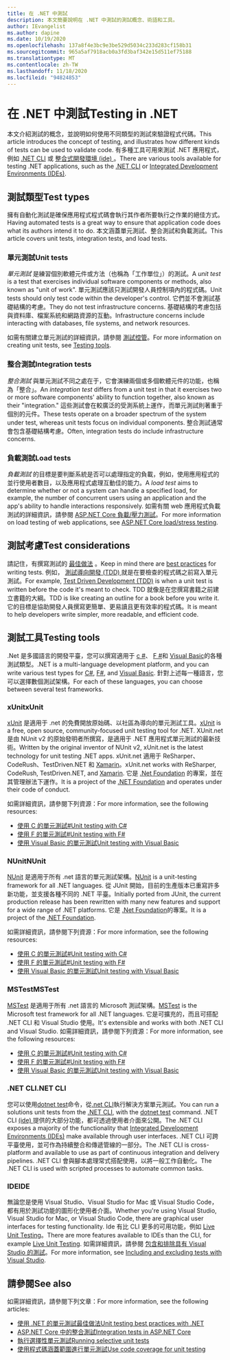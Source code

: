 ```yaml
---
title: 在 .NET 中測試
description: 本文簡要說明在 .NET 中測試的測試概念、術語和工具。
author: IEvangelist
ms.author: dapine
ms.date: 10/19/2020
ms.openlocfilehash: 137a8f4e3bc9e3be529d5034c233d283cf158b31
ms.sourcegitcommit: 965a5af7918acb0a3fd3baf342e15d511ef75188
ms.translationtype: MT
ms.contentlocale: zh-TW
ms.lasthandoff: 11/18/2020
ms.locfileid: "94824853"
---
```

# <a name="testing-in-net"></a><span data-ttu-id="dbf5a-103">在 .NET 中測試</span><span class="sxs-lookup"><span data-stu-id="dbf5a-103">Testing in .NET</span></span>

<span data-ttu-id="dbf5a-104">本文介紹測試的概念，並說明如何使用不同類型的測試來驗證程式代碼。</span><span class="sxs-lookup"><span data-stu-id="dbf5a-104">This article introduces the concept of testing, and illustrates how different kinds of tests can be used to validate code.</span></span> <span data-ttu-id="dbf5a-105">有多種工具可用來測試 .NET 應用程式，例如 [.NET CLI](#net-cli) 或 [整合式開發環境 (ide) ](#ide)。</span><span class="sxs-lookup"><span data-stu-id="dbf5a-105">There are various tools available for testing .NET applications, such as the [.NET CLI](#net-cli) or [Integrated Development Environments (IDEs)](#ide).</span></span>

## <a name="test-types"></a><span data-ttu-id="dbf5a-106">測試類型</span><span class="sxs-lookup"><span data-stu-id="dbf5a-106">Test types</span></span>

<span data-ttu-id="dbf5a-107">擁有自動化測試是確保應用程式程式碼會執行其作者所要執行之作業的絕佳方式。</span><span class="sxs-lookup"><span data-stu-id="dbf5a-107">Having automated tests is a great way to ensure that application code does what its authors intend it to do.</span></span> <span data-ttu-id="dbf5a-108">本文涵蓋單元測試、整合測試和負載測試。</span><span class="sxs-lookup"><span data-stu-id="dbf5a-108">This article covers unit tests, integration tests, and load tests.</span></span>

### <a name="unit-tests"></a><span data-ttu-id="dbf5a-109">單元測試</span><span class="sxs-lookup"><span data-stu-id="dbf5a-109">Unit tests</span></span>

<span data-ttu-id="dbf5a-110">*單元測試* 是練習個別軟體元件或方法（也稱為「工作單位」）的測試。</span><span class="sxs-lookup"><span data-stu-id="dbf5a-110">A *unit test* is a test that exercises individual software components or methods, also known as "unit of work".</span></span> <span data-ttu-id="dbf5a-111">單元測試應該只測試開發人員控制項內的程式碼。</span><span class="sxs-lookup"><span data-stu-id="dbf5a-111">Unit tests should only test code within the developer's control.</span></span> <span data-ttu-id="dbf5a-112">它們並不會測試基礎結構的考慮。</span><span class="sxs-lookup"><span data-stu-id="dbf5a-112">They do not test infrastructure concerns.</span></span> <span data-ttu-id="dbf5a-113">基礎結構的考慮包括與資料庫、檔案系統和網路資源的互動。</span><span class="sxs-lookup"><span data-stu-id="dbf5a-113">Infrastructure concerns include interacting with databases, file systems, and network resources.</span></span>

<span data-ttu-id="dbf5a-114">如需有關建立單元測試的詳細資訊，請參閱 [測試控管](#testing-tools)。</span><span class="sxs-lookup"><span data-stu-id="dbf5a-114">For more information on creating unit tests, see [Testing tools](#testing-tools).</span></span>

### <a name="integration-tests"></a><span data-ttu-id="dbf5a-115">整合測試</span><span class="sxs-lookup"><span data-stu-id="dbf5a-115">Integration tests</span></span>

<span data-ttu-id="dbf5a-116">*整合測試* 與單元測試不同之處在于，它會演練兩個或多個軟體元件的功能，也稱為「整合」。</span><span class="sxs-lookup"><span data-stu-id="dbf5a-116">An *integration test* differs from a unit test in that it exercises two or more software components' ability to function together, also known as their "integration."</span></span> <span data-ttu-id="dbf5a-117">這些測試會在較廣泛的受測系統上運作，而單元測試則著重于個別的元件。</span><span class="sxs-lookup"><span data-stu-id="dbf5a-117">These tests operate on a broader spectrum of the system under test, whereas unit tests focus on individual components.</span></span> <span data-ttu-id="dbf5a-118">整合測試通常會包含基礎結構考慮。</span><span class="sxs-lookup"><span data-stu-id="dbf5a-118">Often, integration tests do include infrastructure concerns.</span></span>

### <a name="load-tests"></a><span data-ttu-id="dbf5a-119">負載測試</span><span class="sxs-lookup"><span data-stu-id="dbf5a-119">Load tests</span></span>

<span data-ttu-id="dbf5a-120">*負載測試* 的目標是要判斷系統是否可以處理指定的負載，例如，使用應用程式的並行使用者數目，以及應用程式處理互動佳的能力。</span><span class="sxs-lookup"><span data-stu-id="dbf5a-120">A *load test* aims to determine whether or not a system can handle a specified load, for example, the number of concurrent users using an application and the app's ability to handle interactions responsively.</span></span> <span data-ttu-id="dbf5a-121">如需有關 web 應用程式負載測試的詳細資訊，請參閱 [ASP.NET Core 負載/壓力測試](/aspnet/core/test/load-tests)。</span><span class="sxs-lookup"><span data-stu-id="dbf5a-121">For more information on load testing of web applications, see [ASP.NET Core load/stress testing](/aspnet/core/test/load-tests).</span></span>

## <a name="test-considerations"></a><span data-ttu-id="dbf5a-122">測試考慮</span><span class="sxs-lookup"><span data-stu-id="dbf5a-122">Test considerations</span></span>

<span data-ttu-id="dbf5a-123">請記住，有撰寫測試的 [最佳做法](unit-testing-best-practices.md) 。</span><span class="sxs-lookup"><span data-stu-id="dbf5a-123">Keep in mind there are [best practices](unit-testing-best-practices.md) for writing tests.</span></span> <span data-ttu-id="dbf5a-124">例如， [測試導向開發 (TDD) ](https://deviq.com/test-driven-development) 就是在要檢查的程式碼之前寫入單元測試。</span><span class="sxs-lookup"><span data-stu-id="dbf5a-124">For example, [Test Driven Development (TDD)](https://deviq.com/test-driven-development) is when a unit test is written before the code it's meant to check.</span></span> <span data-ttu-id="dbf5a-125">TDD 就像是在您撰寫書籍之前建立書籍的大綱。</span><span class="sxs-lookup"><span data-stu-id="dbf5a-125">TDD is like creating an outline for a book before you write it.</span></span> <span data-ttu-id="dbf5a-126">它的目標是協助開發人員撰寫更簡單、更易讀且更有效率的程式碼。</span><span class="sxs-lookup"><span data-stu-id="dbf5a-126">It is meant to help developers write simpler, more readable, and efficient code.</span></span>

## <a name="testing-tools"></a><span data-ttu-id="dbf5a-127">測試工具</span><span class="sxs-lookup"><span data-stu-id="dbf5a-127">Testing tools</span></span>

<span data-ttu-id="dbf5a-128">.Net 是多國語言的開發平臺，您可以撰寫適用于 [c #](../../csharp/index.yml)、 [F #](../../fsharp/index.yml)和 [Visual Basic](../../visual-basic/index.yml)的各種測試類型。</span><span class="sxs-lookup"><span data-stu-id="dbf5a-128">.NET is a multi-language development platform, and you can write various test types for [C#](../../csharp/index.yml), [F#](../../fsharp/index.yml), and [Visual Basic](../../visual-basic/index.yml).</span></span> <span data-ttu-id="dbf5a-129">針對上述每一種語言，您可以選擇數個測試架構。</span><span class="sxs-lookup"><span data-stu-id="dbf5a-129">For each of these languages, you can choose between several test frameworks.</span></span>

### <a name="xunit"></a><span data-ttu-id="dbf5a-130">xUnit</span><span class="sxs-lookup"><span data-stu-id="dbf5a-130">xUnit</span></span>

<span data-ttu-id="dbf5a-131">[xUnit](https://xunit.net) 是適用于 .net 的免費開放原始碼、以社區為導向的單元測試工具。</span><span class="sxs-lookup"><span data-stu-id="dbf5a-131">[xUnit](https://xunit.net) is a free, open source, community-focused unit testing tool for .NET.</span></span> <span data-ttu-id="dbf5a-132">XUnit.net 是由 NUnit v2 的原始發明者所撰寫，是適用于 .NET 應用程式單元測試的最新技術。</span><span class="sxs-lookup"><span data-stu-id="dbf5a-132">Written by the original inventor of NUnit v2, xUnit.net is the latest technology for unit testing .NET apps.</span></span> <span data-ttu-id="dbf5a-133">xUnit.net 適用于 ReSharper、CodeRush、TestDriven.NET 和 [Xamarin](https://dotnet.microsoft.com/apps/xamarin)。</span><span class="sxs-lookup"><span data-stu-id="dbf5a-133">xUnit.net works with ReSharper, CodeRush, TestDriven.NET, and [Xamarin](https://dotnet.microsoft.com/apps/xamarin).</span></span> <span data-ttu-id="dbf5a-134">它是 [.Net Foundation](https://dotnetfoundation.org) 的專案，並在其管理辦法下運作。</span><span class="sxs-lookup"><span data-stu-id="dbf5a-134">It is a project of the [.NET Foundation](https://dotnetfoundation.org) and operates under their code of conduct.</span></span>

<span data-ttu-id="dbf5a-135">如需詳細資訊，請參閱下列資源：</span><span class="sxs-lookup"><span data-stu-id="dbf5a-135">For more information, see the following resources:</span></span>

- [<span data-ttu-id="dbf5a-136">使用 C 的單元測試#</span><span class="sxs-lookup"><span data-stu-id="dbf5a-136">Unit testing with C#</span></span>](unit-testing-with-dotnet-test.md)
- [<span data-ttu-id="dbf5a-137">使用 F 的單元測試#</span><span class="sxs-lookup"><span data-stu-id="dbf5a-137">Unit testing with F#</span></span>](unit-testing-fsharp-with-dotnet-test.md)
- [<span data-ttu-id="dbf5a-138">使用 Visual Basic 的單元測試</span><span class="sxs-lookup"><span data-stu-id="dbf5a-138">Unit testing with Visual Basic</span></span>](unit-testing-visual-basic-with-dotnet-test.md)

### <a name="nunit"></a><span data-ttu-id="dbf5a-139">NUnit</span><span class="sxs-lookup"><span data-stu-id="dbf5a-139">NUnit</span></span>

<span data-ttu-id="dbf5a-140">[NUnit](https://nunit.org) 是適用于所有 .net 語言的單元測試架構。</span><span class="sxs-lookup"><span data-stu-id="dbf5a-140">[NUnit](https://nunit.org) is a unit-testing framework for all .NET languages.</span></span> <span data-ttu-id="dbf5a-141">從 JUnit 開始，目前的生產版本已重寫許多新功能，並支援各種不同的 .NET 平臺。</span><span class="sxs-lookup"><span data-stu-id="dbf5a-141">Initially ported from JUnit, the current production release has been rewritten with many new features and support for a wide range of .NET platforms.</span></span> <span data-ttu-id="dbf5a-142">它是 [.Net Foundation](https://dotnetfoundation.org)的專案。</span><span class="sxs-lookup"><span data-stu-id="dbf5a-142">It is a project of the [.NET Foundation](https://dotnetfoundation.org).</span></span>

<span data-ttu-id="dbf5a-143">如需詳細資訊，請參閱下列資源：</span><span class="sxs-lookup"><span data-stu-id="dbf5a-143">For more information, see the following resources:</span></span>

- [<span data-ttu-id="dbf5a-144">使用 C 的單元測試#</span><span class="sxs-lookup"><span data-stu-id="dbf5a-144">Unit testing with C#</span></span>](unit-testing-with-nunit.md)
- [<span data-ttu-id="dbf5a-145">使用 F 的單元測試#</span><span class="sxs-lookup"><span data-stu-id="dbf5a-145">Unit testing with F#</span></span>](unit-testing-fsharp-with-nunit.md)
- [<span data-ttu-id="dbf5a-146">使用 Visual Basic 的單元測試</span><span class="sxs-lookup"><span data-stu-id="dbf5a-146">Unit testing with Visual Basic</span></span>](unit-testing-visual-basic-with-nunit.md)

### <a name="mstest"></a><span data-ttu-id="dbf5a-147">MSTest</span><span class="sxs-lookup"><span data-stu-id="dbf5a-147">MSTest</span></span>

<span data-ttu-id="dbf5a-148">[MSTest](https://github.com/Microsoft/testfx-docs) 是適用于所有 .net 語言的 Microsoft 測試架構。</span><span class="sxs-lookup"><span data-stu-id="dbf5a-148">[MSTest](https://github.com/Microsoft/testfx-docs) is the Microsoft test framework for all .NET languages.</span></span> <span data-ttu-id="dbf5a-149">它是可擴充的，而且可搭配 .NET CLI 和 Visual Studio 使用。</span><span class="sxs-lookup"><span data-stu-id="dbf5a-149">It's extensible and works with both .NET CLI and Visual Studio.</span></span> <span data-ttu-id="dbf5a-150">如需詳細資訊，請參閱下列資源：</span><span class="sxs-lookup"><span data-stu-id="dbf5a-150">For more information, see the following resources:</span></span>

- [<span data-ttu-id="dbf5a-151">使用 C 的單元測試#</span><span class="sxs-lookup"><span data-stu-id="dbf5a-151">Unit testing with C#</span></span>](unit-testing-with-mstest.md)
- [<span data-ttu-id="dbf5a-152">使用 F 的單元測試#</span><span class="sxs-lookup"><span data-stu-id="dbf5a-152">Unit testing with F#</span></span>](unit-testing-fsharp-with-mstest.md)
- [<span data-ttu-id="dbf5a-153">使用 Visual Basic 的單元測試</span><span class="sxs-lookup"><span data-stu-id="dbf5a-153">Unit testing with Visual Basic</span></span>](unit-testing-visual-basic-with-mstest.md)

### <a name="net-cli"></a><span data-ttu-id="dbf5a-154">.NET CLI</span><span class="sxs-lookup"><span data-stu-id="dbf5a-154">.NET CLI</span></span>

<span data-ttu-id="dbf5a-155">您可以使用[dotnet test](../tools/dotnet-test.md)命令，從[.net CLI](../tools/index.md)執行解決方案單元測試。</span><span class="sxs-lookup"><span data-stu-id="dbf5a-155">You can run a solutions unit tests from the [.NET CLI](../tools/index.md), with the [dotnet test](../tools/dotnet-test.md) command.</span></span> <span data-ttu-id="dbf5a-156">.NET CLI [ (ide) ](#ide) 提供的大部分功能，都可透過使用者介面來公開。</span><span class="sxs-lookup"><span data-stu-id="dbf5a-156">The .NET CLI exposes a majority of the functionality that [Integrated Development Environments (IDEs)](#ide) make available through user interfaces.</span></span> <span data-ttu-id="dbf5a-157">.NET CLI 可跨平臺使用，並可作為持續整合和傳遞管線的一部分。</span><span class="sxs-lookup"><span data-stu-id="dbf5a-157">The .NET CLI is cross-platform and available to use as part of continuous integration and delivery pipelines.</span></span> <span data-ttu-id="dbf5a-158">.NET CLI 會與腳本處理常式搭配使用，以將一般工作自動化。</span><span class="sxs-lookup"><span data-stu-id="dbf5a-158">The .NET CLI is used with scripted processes to automate common tasks.</span></span>

### <a name="ide"></a><span data-ttu-id="dbf5a-159">IDE</span><span class="sxs-lookup"><span data-stu-id="dbf5a-159">IDE</span></span>

<span data-ttu-id="dbf5a-160">無論您是使用 Visual Studio、Visual Studio for Mac 或 Visual Studio Code，都有用於測試功能的圖形化使用者介面。</span><span class="sxs-lookup"><span data-stu-id="dbf5a-160">Whether you're using Visual Studio, Visual Studio for Mac, or Visual Studio Code, there are graphical user interfaces for testing functionality.</span></span> <span data-ttu-id="dbf5a-161">Ide 有比 CLI 更多的可用功能，例如 [Live Unit Testing](/visualstudio/test/live-unit-testing)。</span><span class="sxs-lookup"><span data-stu-id="dbf5a-161">There are more features available to IDEs than the CLI, for example [Live Unit Testing](/visualstudio/test/live-unit-testing).</span></span> <span data-ttu-id="dbf5a-162">如需詳細資訊，請參閱 [包含和排除具有 Visual Studio 的測試](/visualstudio/test/live-unit-testing#include-and-exclude-test-projects-and-test-methods)。</span><span class="sxs-lookup"><span data-stu-id="dbf5a-162">For more information, see [Including and excluding tests with Visual Studio](/visualstudio/test/live-unit-testing#include-and-exclude-test-projects-and-test-methods).</span></span>

## <a name="see-also"></a><span data-ttu-id="dbf5a-163">請參閱</span><span class="sxs-lookup"><span data-stu-id="dbf5a-163">See also</span></span>

<span data-ttu-id="dbf5a-164">如需詳細資訊，請參閱下列文章：</span><span class="sxs-lookup"><span data-stu-id="dbf5a-164">For more information, see the following articles:</span></span>

- [<span data-ttu-id="dbf5a-165">使用 .NET 的單元測試最佳做法</span><span class="sxs-lookup"><span data-stu-id="dbf5a-165">Unit testing best practices with .NET</span></span>](unit-testing-best-practices.md)
- [<span data-ttu-id="dbf5a-166">ASP.NET Core 中的整合測試</span><span class="sxs-lookup"><span data-stu-id="dbf5a-166">Integration tests in ASP.NET Core</span></span>](/aspnet/core/test/integration-tests#test-app-prerequisites)
- [<span data-ttu-id="dbf5a-167">執行選擇性單元測試</span><span class="sxs-lookup"><span data-stu-id="dbf5a-167">Running selective unit tests</span></span>](selective-unit-tests.md)
- [<span data-ttu-id="dbf5a-168">使用程式碼涵蓋範圍進行單元測試</span><span class="sxs-lookup"><span data-stu-id="dbf5a-168">Use code coverage for unit testing</span></span>](unit-testing-code-coverage.md)

